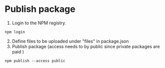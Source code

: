 # Publish package

1) Login to the NPM registry.
```
npm login
```
2) Define files to be uploaded under "files" in package.json
3) Publish package (access needs to by public since private packages are paid )
```
npm publish --access public
```